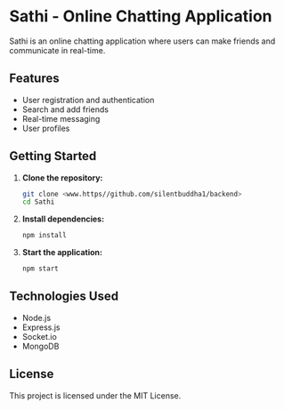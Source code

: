 # Sathi - Online Chatting Application

Sathi is an online chatting application where users can make friends and communicate in real-time.

## Features

- User registration and authentication
- Search and add friends
- Real-time messaging
- User profiles

## Getting Started

1. **Clone the repository:**
    ```bash
    git clone <www.https//github.com/silentbuddha1/backend>
    cd Sathi
    ```

2. **Install dependencies:**
    ```bash
    npm install
    ```

3. **Start the application:**
    ```bash
    npm start
    ```

## Technologies Used

- Node.js
- Express.js
- Socket.io
- MongoDB

## License

This project is licensed under the MIT License.